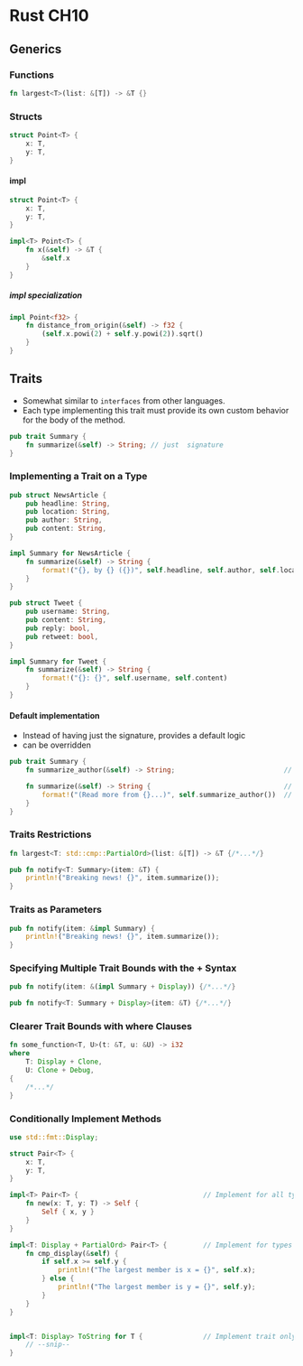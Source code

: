 # Rust CH10

## Generics

### Functions

```rust
fn largest<T>(list: &[T]) -> &T {}
```

### Structs

```rust
struct Point<T> {
    x: T,
    y: T,
}
```

#### impl 

```rust
struct Point<T> {
    x: T,
    y: T,
}

impl<T> Point<T> {
    fn x(&self) -> &T {
        &self.x
    }
}
```

##### impl specialization

```rust
impl Point<f32> {
    fn distance_from_origin(&self) -> f32 {
        (self.x.powi(2) + self.y.powi(2)).sqrt()
    }
}
```

## Traits

- Somewhat similar to `interfaces` from other languages.
- Each type implementing this trait must provide its own custom behavior for the body of the method.

```rust
pub trait Summary {
    fn summarize(&self) -> String; // just  signature
}
```

### Implementing a Trait on a Type

```rust
pub struct NewsArticle {
    pub headline: String,
    pub location: String,
    pub author: String,
    pub content: String,
}

impl Summary for NewsArticle {
    fn summarize(&self) -> String {
        format!("{}, by {} ({})", self.headline, self.author, self.location)
    }
}

pub struct Tweet {
    pub username: String,
    pub content: String,
    pub reply: bool,
    pub retweet: bool,
}

impl Summary for Tweet {
    fn summarize(&self) -> String {
        format!("{}: {}", self.username, self.content)
    }
}
```

#### Default implementation

- Instead of having just the signature, provides a default logic
- can be overridden

```rust
pub trait Summary {
    fn summarize_author(&self) -> String;                           // requires implementation

    fn summarize(&self) -> String {                                 // Default implementation
        format!("(Read more from {}...)", self.summarize_author())  // can call other function in the same trait
    }
}
```

### Traits Restrictions

```rust
fn largest<T: std::cmp::PartialOrd>(list: &[T]) -> &T {/*...*/}

pub fn notify<T: Summary>(item: &T) {
    println!("Breaking news! {}", item.summarize());
}
```

### Traits as Parameters

```rust
pub fn notify(item: &impl Summary) {
    println!("Breaking news! {}", item.summarize());
}
```

### Specifying Multiple Trait Bounds with the + Syntax

```rust
pub fn notify(item: &(impl Summary + Display)) {/*...*/}

pub fn notify<T: Summary + Display>(item: &T) {/*...*/}
```

### Clearer Trait Bounds with where Clauses

```rust
fn some_function<T, U>(t: &T, u: &U) -> i32
where
    T: Display + Clone,
    U: Clone + Debug,
{
    /*...*/
}
```

### Conditionally Implement Methods

```rust
use std::fmt::Display;

struct Pair<T> {
    x: T,
    y: T,
}

impl<T> Pair<T> {                               // Implement for all types
    fn new(x: T, y: T) -> Self {
        Self { x, y }
    }
}

impl<T: Display + PartialOrd> Pair<T> {         // Implement for types that have the selected traits
    fn cmp_display(&self) {
        if self.x >= self.y {
            println!("The largest member is x = {}", self.x);
        } else {
            println!("The largest member is y = {}", self.y);
        }
    }
}


impl<T: Display> ToString for T {               // Implement trait only for types that have the selected traits
    // --snip--
}
```